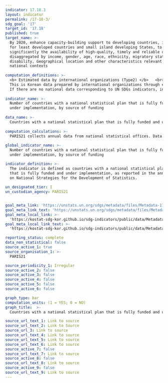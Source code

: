 ```yaml
---
indicator: 17.18.3
layout: indicator
permalink: /17-18-3/
sdg_goal: '17'
target_id: '17.18'
published: true
target_name: >-
  By 2020, enhance capacity-building support to developing countries, including
  for least developed countries and small island developing States, to increase
  significantly the availability of high-quality, timely and reliable data
  disaggregated by income, gender, age, race, ethnicity, migratory status,
  disability, Geographical location and other characteristics relevant in
  national contexts
  
computation_definitions: >-
  <b> Estimated data by international organizations (Type2) </b>   <br>
  This is Korean data prepared by international organizations through estimation and modeling. <br>
  If there are no national data corresponding to UN SDGs indicators, international data are available for monitoring.
  
indicator_name: >-
  Number of countries with a national statistical plan that is fully funded and
  under implementation, by source of funding
  
data_name: >-
  Countries with a national statistical plan that is fully funded and under implementation 
  
computation_calculations: >-
  PARIS21 collects annual data from national statistical offices. Data are collected through email correspondence with the national focal point for the country’s National Strategies for the Development of Statistics
  
global_indicator_name: >-
  Number of countries with a national statistical plan that is fully funded and
  under implementation, by source of funding

indicator_definition: >-
  The indicator is defined as countries with a national statistical plan 
  that is fully funded and under implementation, as reported in the annual status reports 
  on National Strategies for the Development of Statistics.  
  
un_designated_tier: I
un_custodian_agency: PARIS21


goal_meta_link: 'https://unstats.un.org/sdgs/metadata/files/Metadata-17-18-03.pdf'
goal_meta_link_text: 'https://unstats.un.org/sdgs/metadata/files/Metadata-17-18-03.pdf'
goal_meta_local_link: >-
  'https://kostat-sdg-kor.github.io/sdg-indicators/public/data/Metadata-17-18-03_ENG.pdf'
goal_meta_local_link_text: >-
  'https://kostat-sdg-kor.github.io/sdg-indicators/public/data/Metadata-17-18-03_ENG.pdf'

reporting_status: complete
data_non_statistical: false
source_active_1: true
source_organisation_1: >- 
  PARIS21

source_periodicity_1: Irregular
source_active_2: false
source_active_3: false
source_active_4: false
source_active_5: false
source_active_6: false

graph_type: bar
computation_units: (1 = YES; 0 = NO) 
graph_title:  >-
  Countries with a national statistical plan that is fully funded and under implementation 

source_url_text_1: Link to source
source_url_text_2: Link to Source
source_url_3: Link to source
source_url_text_4: Link to source
source_url_text_5: Link to source
source_url_text_6: Link to source
source_active_7: false
source_url_text_7: Link to source
source_active_8: false
source_url_text_8: Link to source
source_active_9: false
source_url_text_9: Link to source
---
```

